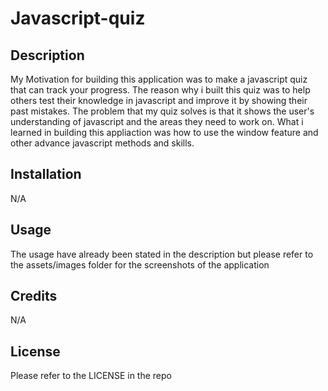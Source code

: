 # Javascript-quiz

## Description

My Motivation for building this application was to make a javascript quiz that can track your progress. The reason why i built this quiz was to help others test their knowledge in javascript and improve it by showing their past mistakes. The problem that my quiz solves is that it shows the user's understanding of javascript and the areas they need to work on. What i learned in building this appliaction was how to use the window feature and other advance javascript methods and skills.

## Installation

N/A

## Usage

The usage have already been stated in the description but please refer to the assets/images folder for the screenshots of the application 

## Credits

N/A

## License

Please refer to the LICENSE in the repo

